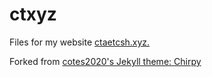 # ctxyz

Files for my website [ctaetcsh.xyz.](ctaetcsh.xyz)

Forked from [cotes2020's Jekyll theme: Chirpy](https://github.com/cotes2020/jekyll-theme-chirpy)